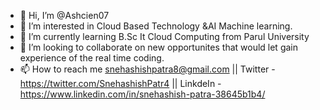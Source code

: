 - 👋 Hi, I’m @Ashcien07
- 👀 I’m interested in Cloud Based Technology &AI Machine learning.
- 🌱 I’m currently learning B.Sc It Cloud Computing from Parul University 
- 💞️ I’m looking to collaborate on new opportunites that would let gain experience of the real time coding.
- 📫 How to reach me snehashishpatra8@gmail.com || Twitter -https://twitter.com/SnehashishPatr4 || 
      LinkdeIn - https://www.linkedin.com/in/snehashish-patra-38645b1b4/
<!---
Ashcien07/Ashcien07 is a ✨ special ✨ repository because its `README.md` (this file) appears on your GitHub profile.
You can click the Preview link to take a look at your changes.
--->
